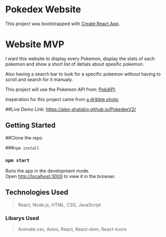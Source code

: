 # Pokedex Website
This project was bootstrapped with [Create React App](https://github.com/facebook/create-react-app).

# Website MVP
I want this website to display every Pokemon, display the stats of each pokemon and show a short list of detials about spesific pokemon. 

Also having a search bar to look for a specific pokemon without having to scroll and search for it manualy.

This project will use the Pokemon API from: [PokiAPI](https://pokeapi.co/).

Insperation for this project came from [a dribble photo](https://dribbble.com/shots/6540871-Pokedex-App)

##Live Demo
Link: https://alex-shatskiy.github.io/PokedexV2/

## Getting Started
##Clone the repo

###`npm install`
### `npm start`
Runs the app in the development mode.\
Open [http://localhost:3000](http://localhost:3000) to view it in the browser.

## Technologies Used

> React, 
> Node.js, 
> HTML, 
> CSS, 
> JavaScript


### Libarys Used
>Animate.css, Axios, React, React-dom, React-icons


